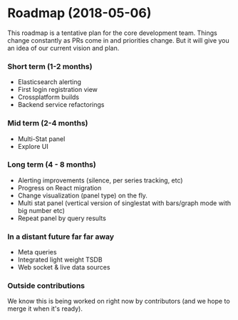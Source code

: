 # Roadmap (2018-05-06)

This roadmap is a tentative plan for the core development team. Things change constantly as PRs come in and priorities change. 
But it will give you an idea of our current vision and plan. 
  
### Short term (1-2 months)

  - Elasticsearch alerting
  - First login registration view
  - Crossplatform builds
  - Backend service refactorings
  
### Mid term (2-4 months)
  - Multi-Stat panel
  - Explore UI 
  
### Long term (4 - 8 months)

- Alerting improvements (silence, per series tracking, etc)
- Progress on React migration
- Change visualization (panel type) on the fly. 
- Multi stat panel (vertical version of singlestat with bars/graph mode with big number etc) 
- Repeat panel by query results 

### In a distant future far far away

- Meta queries 
- Integrated light weight TSDB
- Web socket & live data sources

### Outside contributions
We know this is being worked on right now by contributors (and we hope to merge it when it's ready). 

